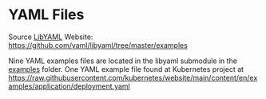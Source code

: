 # YAML Files
Source [LibYAML](https://github.com/yaml/libyaml/tree/master/examples)
Website: https://github.com/yaml/libyaml/tree/master/examples

Nine YAML examples files are located in the libyaml submodule in the [examples](./libyaml/examples/) folder. 
One YAML example file found at Kubernetes project at https://raw.githubusercontent.com/kubernetes/website/main/content/en/examples/application/deployment.yaml
